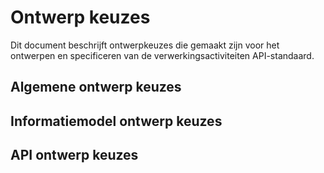 # Ontwerp keuzes
Dit document beschrijft ontwerpkeuzes die gemaakt zijn voor het ontwerpen en specificeren van de verwerkingsactiviteiten API-standaard.

## Algemene ontwerp keuzes

## Informatiemodel ontwerp keuzes

## API ontwerp keuzes


